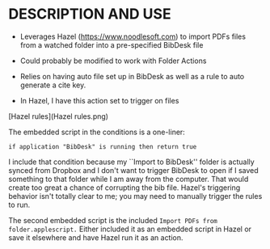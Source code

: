 # DESCRIPTION AND USE #

* Leverages Hazel (https://www.noodlesoft.com) to import PDFs files from a watched folder into a pre-specified BibDesk file
* Could probably be modified to work with Folder Actions
* Relies on having auto file set up in BibDesk as well as a rule to auto generate a cite key.


* In Hazel, I have this action set to trigger on files

 [Hazel rules](Hazel rules.png) 

The embedded script in the conditions is a one-liner:

```Applescript
if application "BibDesk" is running then return true
```

I include that condition because my ``Import to BibDesk'' folder is actually synced from Dropbox and I don't want to trigger BibDesk to open if I saved something to that folder while I am away from the computer.  That would create too great a chance of corrupting the bib file. Hazel's triggering behavior isn't totally clear to me; you may need to manually trigger the rules to run. 

The second embedded script is the included `Import PDFs from folder.applescript.` Either included it as an embedded script in Hazel or save it elsewhere and have Hazel run it as an action.
